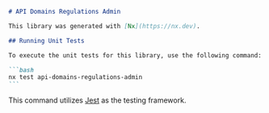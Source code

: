 ````markdown
# API Domains Regulations Admin

This library was generated with [Nx](https://nx.dev).

## Running Unit Tests

To execute the unit tests for this library, use the following command:

```bash
nx test api-domains-regulations-admin
```
````

This command utilizes [Jest](https://jestjs.io) as the testing framework.

```

```
